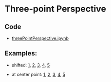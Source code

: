 # Three-point Perspective

## Code
- [threePointPerspective.ipynb](threePointPerspective.ipynb)

## Examples:

- shifted: 
[1](threepoint_shifted1.png), 
[2](threepoint_shifted2.png), 
[3](threepoint_shifted3.png), 
[4](threepoint_shifted4.png), 
[5](threepoint_shifted5.png)

- at center point:
[1](threepoint_CP1.png), 
[2](threepoint_CP2.png), 
[3](threepoint_CP3.png),
[4](threepoint_CP4.png),
[5](threepoint_CP5.png)
